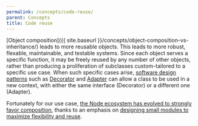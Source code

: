 ```yaml
---
permalink: /concepts/code-reuse/
parent: Concepts
title: Code reuse
---
```

[Object composition]({{ site.baseurl }}/concepts/object-composition-vs-inheritance/)
leads to more reusable objects. This leads to more robust, flexable,
maintainable, and testable systems. Since each object serves a specific
function, it may be freely reused by any number of other objects, rather than
producing a proliferation of subclasses custom-tailored to a specific use
case. When such specific cases arise, [software design
patterns](http://www.amazon.com/Design-Patterns-Elements-Reusable-Object-Oriented-ebook/dp/B000SEIBB8)
such as [Decorator](https://sourcemaking.com/design_patterns/decorator) and
[Adapter](https://sourcemaking.com/design_patterns/adapter) can allow a class
to be used in a new context, with either the same interface (Decorator) or a
different one (Adapter).

Fortunately for our use case, [the Node ecosystem has evolved to strongly favor
composition](http://thenodeway.io/introduction/#choose-composition-over-inheritance),
thanks to an emphasis on [designing small modules to maximize flexibility and
reuse](http://thenodeway.io/introduction/#build-small-single-purpose-modules).
